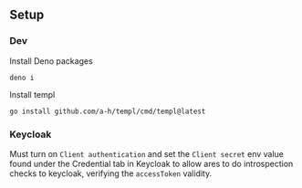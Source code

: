 ## Setup

### Dev

Install Deno packages

`deno i`

Install templ

`go install github.com/a-h/templ/cmd/templ@latest`

### Keycloak

Must turn on `Client authentication` and set the `Client secret` env value found under the Credential tab in Keycloak to allow ares to do introspection checks to keycloak, verifying the `accessToken` validity.
